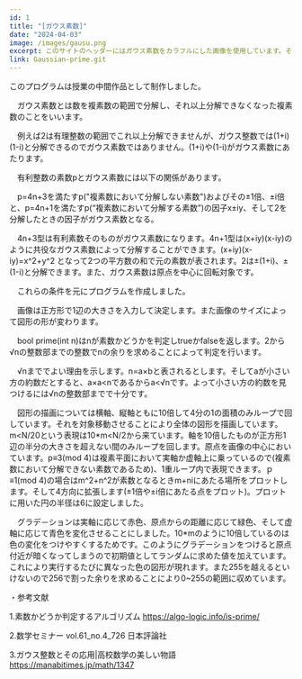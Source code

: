 ```yaml
---
id: 1
title: "[ガウス素数]"
date: "2024-04-03"
image: /images/gausu.png
excerpt: このサイトのヘッダーにはガウス素数をカラフルにした画像を使用しています。そこで、このページではガウス素数について触れたいと思います。 
link: Gaussian-prime.git
---
```

このプログラムは授業の中間作品として制作しました。

　ガウス素数とは数を複素数の範囲で分解し、それ以上分解できなくなった複素数のことをいいます。

　例えば2は有理整数の範囲でこれ以上分解できませんが、ガウス整数では(1+i)(1-i)と分解できるのでガウス素数ではありません。(1+i)や(1-i)がガウス素数にあたります。

　有利整数の素数pとガウス素数には以下の関係があります。

　p=4n+3を満たすp("複素数において分解しない素数")およびその±1倍、±i倍と、p=4n+1を満たすp(“複素数において分解する素数”)の因子x±iy、そして2を分解したときの因子がガウス素数となる。

　4n+3型は有利素数そのものがガウス素数になります。4n+1型は(x+iy)(x-iy)のように共役なガウス素数によって分解することができます。(x+iy)(x-iy)=x^2+y^2
となって2つの平方数の和で元の素数が表されます。2は±(1+i)、±(1-i)と分解できます。また、ガウス素数は原点を中心に回転対象です。

　これらの条件を元にプログラムを作成しました。

　画像は正方形で1辺の大きさを入力して決定します。また画像のサイズによって図形の形が変わります。

　bool prime(int n)はnが素数かどうかを判定しtrueかfalseを返します。2から√nの整数部までの整数でnの余りを求めることによって判定を行います。

　√nまででよい理由を示します。n=a×bと表されるとします。そしてaが小さい方の約数だとすると、a×a<nであるからa<√nです。よって小さい方の約数を見つけるには√nの整数部までで十分です。

　図形の描画については横軸、縦軸ともに10倍して4分の1の面積のみループで回しています。それを対象移動させることにより全体の図形を描画しています。m<N/20という表現は10*m<N/2から来ています。軸を10倍したものが正方形1辺の半分の大きさを超えない間のみループを回します。原点を画像の中心においています。p≡3(mod 4)は複素平面において実軸か虚軸上に乗っているので(複素数において分解できない素数であるため)、1重ループ内で表現できます。ｐ≡1(mod 4)の場合はm^2+n^2が素数となるときm+niにあたる場所をプロットします。そして4方向に拡張します(±1倍や±i倍にあたる点をプロット)。プロットに用いた円の半径は6に設定しました。

　グラデ－ションは実軸に応じて赤色、原点からの距離に応じて緑色、そして虚軸に応じて青色を変化させることにしました。10*mのように10倍しているのは色の変化をつけやすくするためです。このようにグラデーションをつけると原点付近が暗くなってしまうので初期値としてランダムに求めた値を加えています。これにより実行するたびに異なった色の図形が現れます。また255を越えるといけないので256で割った余りを求めることにより0~255の範囲に収めています。

・参考文献

1.素数かどうか判定するアルゴリズム
https://algo-logic.info/is-prime/

2.数学セミナー vol.61_no.4_726 日本評論社

3.ガウス整数とその応用|高校数学の美しい物語
https://manabitimes.jp/math/1347



